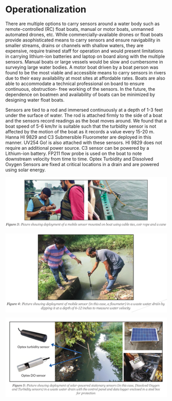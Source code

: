 # Operationalization

There are multiple options to carry sensors around a water body such as remote-controlled \(RC\) float boats, manual or motor boats, unmanned automated drones, etc. While commercially-available drones or float boats provide asophisticated means to carry sensors and ensure navigability in smaller streams, drains or channels with shallow waters, they are expensive, require trained staff for operation and would present limitations in carrying lithium-ion batteries and laptop on board along with the multiple sensors. Manual boats or large vessels would be slow and cumbersome in surveying large water bodies. A motor boat driven by a boat person was found to be the most viable and accessible means to carry sensors in rivers due to their easy availability at most sites at affordable rates. Boats are also able to accommodate a technical professional on board to ensure continuous, obstruction- free working of the sensors. In the future, the dependence on boatmen and availability of boats can be minimized by designing water float boats.

Sensors are tied to a rod and immersed continuously at a depth of 1-3 feet under the surface of water. The rod is attached firmly to the side of a boat and the sensors record readings as the boat moves around. We found that a boat speed of 5-6 km/hr is suitable such that the turbidity sensor is not affected by the motion of the boat as it records a value every 15-20 m. Hanna HI 9829 and C3 Submersible Fluorometer are deployed in this manner. UV254 Go! is also attached with these sensors. HI 9829 does not require an additional power source. C3 sensor can be powered by a Lithium-ion battery. FP211 flow probe is used on the boat to note downstream velocity from time to time. Optex Turbidity and Dissolved Oxygen Sensors are fixed at critical locations in a drain and are powered using solar energy.

![](../../.gitbook/assets/screenshot-2019-10-18-at-11.24.27-am.png)

![](../../.gitbook/assets/screenshot-2019-10-18-at-11.25.03-am.png)

![](../../.gitbook/assets/screenshot-2019-10-18-at-11.25.32-am.png)

